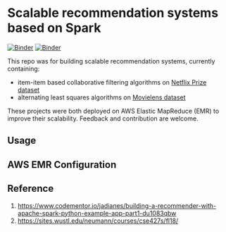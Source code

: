 # Scalable recommendation systems based on Spark

[![Binder](https://img.shields.io/badge/launch-Jupyter-blue.svg)](https://mybinder.org/v2/gh/GokuMohandas/practicalAI/master)
[![Binder](https://img.shields.io/hexpm/l/plug.svg)](https://github.com/PQMeng/RecommendationSystemOnSpark/blob/master/LICENSE)

This repo was for building scalable recommendation systems, currently containing:

- item-item based collaborative filtering algorithms on [Netflix Prize dataset](https://www.kaggle.com/netflix-inc/netflix-prize-data)
- alternating least squares algorithms on [Movielens dataset](https://grouplens.org/datasets/movielens/)

These projects were both deployed on AWS Elastic MapReduce (EMR) to improve their scalability. Feedback and contribution are welcome.

## Usage

## AWS EMR Configuration

## Reference
1. https://www.codementor.io/jadianes/building-a-recommender-with-apache-spark-python-example-app-part1-du1083qbw
2. https://sites.wustl.edu/neumann/courses/cse427s/fl18/
